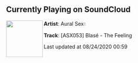 ## Currently Playing on SoundCloud

[<img align="left" width="100" src="https://i1.sndcdn.com/artworks-jRXqZwBMIA9vlTIM-zQWIAQ-t50x50.jpg">](https://soundcloud.com/iloveauralsex/asx053-blase-the-feeling)

**Artist**: Aural Sex💧 

**Track**: [ASX053] Blasé - The Feeling

Last updated at 08/24/2020 00:59
